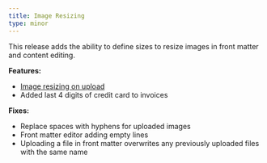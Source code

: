 ```yaml
---
title: Image Resizing
type: minor
---
```



This release adds the ability to define sizes to resize images in front matter and content editing.

**Features:**

* [Image resizing on upload](/editing/options/#image-uploads)
* Added last 4 digits of credit card to invoices

**Fixes:**

* Replace spaces with hyphens for uploaded images
* Front matter editor adding empty lines
* Uploading a file in front matter overwrites any previously uploaded files with the same name